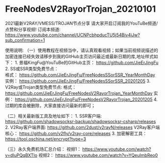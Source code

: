 # FreeNodesV2RayorTrojan_20210101
2021最新V2RAY/VMESS/TROJAN节点分享
请大家开启订阅我的YouTuBe频道/点赞和分享视频!
订阅本频道: https://www.youtube.com/channel/UCNPcbhpducTU5j54Biv4iJw?sub_confirmation=1

使用说明:
（一）使用教程在视频当中，请认真观看视频；如果当前视频说描述的加密连接已经失效请移步到我的GitHub主页访问最近或最新日期的库,地址样式如下：
		1. 景福KingFu@YouTuBe的GitHub主页： 
			https://github.com/JieErJingFu
		2. SS或SSR类型免费节点：  
			格式： https://github.com/JieErJingFu/FreeNodesSSorSSR_YearMonthDay
			实例： https://github.com/JieErJingFu/FreeNodesSSorSSR_20201205
		3. V2Ray或Trojan类型免费节点:
			格式： https://github.com/JieErJingFu/FreeNodesV2RayorTrojan_YearMonthDay
			实例： https://github.com/JieErJingFu/FreeNodesV2RayorTrojan_20201205
		4. 过期的库会被删除，大家直接访问最新的即可；

（二）相关最新版工具及地址如下：
		1. SSR客户端: https://github.com/shadowsocksr-backup/shadowsocksr-csharp/releases
		2. V2Ray客户端界面: https://github.com/2dust/v2rayN/releases
		   V2Ray客户端核心： https://github.com/v2fly/v2ray-core/releases
		3. 加密解密工具： https://tool.oschina.net/encrypt?type=3

（三）永久免费机场汇总介绍：
		视频1： https://www.youtube.com/watch?v=dIuPQqBXTIo
		视频2： https://www.youtube.com/watch?v=YQeuImbReo0
